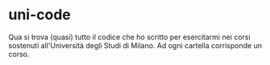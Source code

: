 # uni-code
Qua si trova (quasi) tutto il codice che ho scritto per esercitarmi nei corsi sostenuti all'Università degli Studi di Milano. Ad ogni cartella corrisponde un corso.
